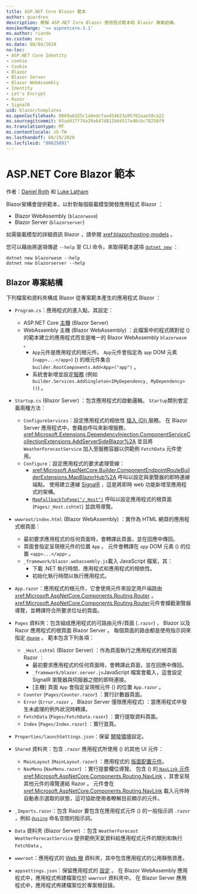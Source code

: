 ```yaml
---
title: ASP.NET Core Blazor 範本
author: guardrex
description: 瞭解 ASP.NET Core Blazor 應用程式範本和 Blazor 專案結構。
monikerRange: '>= aspnetcore-3.1'
ms.author: riande
ms.custom: mvc
ms.date: 08/04/2020
no-loc:
- ASP.NET Core Identity
- cookie
- Cookie
- Blazor
- Blazor Server
- Blazor WebAssembly
- Identity
- Let's Encrypt
- Razor
- SignalR
uid: blazor/templates
ms.openlocfilehash: 0069a6d25c1a8edcfaa454623a95702aae58ca22
ms.sourcegitcommit: 65add17f74a29a647d812b04517e46cbc78258f9
ms.translationtype: MT
ms.contentlocale: zh-TW
ms.lasthandoff: 08/19/2020
ms.locfileid: "88625891"
---
```

# <a name="aspnet-core-no-locblazor-templates"></a>ASP.NET Core Blazor 範本

作者：[Daniel Roth](https://github.com/danroth27) 和 [Luke Latham](https://github.com/guardrex)

Blazor架構會提供範本，以針對每個裝載模型開發應用程式 Blazor ：

* Blazor WebAssembly (`blazorwasm`)
* Blazor Server (`blazorserver`)

如需裝載模型的詳細資訊 Blazor ，請參閱 <xref:blazor/hosting-models> 。

您可以藉由將選項傳遞 `--help` 至 CLI 命令，來取得範本選項 [`dotnet new`](/dotnet/core/tools/dotnet-new) ：

```dotnetcli
dotnet new blazorwasm --help
dotnet new blazorserver --help
```

## <a name="no-locblazor-project-structure"></a>Blazor 專案結構

下列檔案和資料夾構成 Blazor 從專案範本產生的應用程式 Blazor ：

* `Program.cs`：應用程式的進入點，其設定：

  * ASP.NET Core [主機](xref:fundamentals/host/generic-host) (Blazor Server) 
  * WebAssembly 主機 (Blazor WebAssembly) ：此檔案中的程式碼對從 () 的範本建立的應用程式而言是唯一的 Blazor WebAssembly `blazorwasm` 。
    * `App`元件是應用程式的根元件。 `App`元件會指定為 `app` DOM 元素 (`<app>...</app>`)  () 的根元件集合 `builder.RootComponents.Add<App>("app")` 。
    * 系統會新增並設定[服務](xref:blazor/fundamentals/dependency-injection) (例如 `builder.Services.AddSingleton<IMyDependency, MyDependency>()`) 。

* `Startup.cs` (Blazor Server) ：包含應用程式的啟動邏輯。 `Startup`類別會定義兩種方法：

  * `ConfigureServices`：設定應用程式的相依性 [插入 (DI) ](xref:fundamentals/dependency-injection) 服務。 在 Blazor Server 應用程式中，會藉由呼叫來新增服務， <xref:Microsoft.Extensions.DependencyInjection.ComponentServiceCollectionExtensions.AddServerSideBlazor%2A> 並且將 `WeatherForecastService` 加入至服務容器以供範例 `FetchData` 元件使用。
  * `Configure`：設定應用程式的要求處理管線：
    * <xref:Microsoft.AspNetCore.Builder.ComponentEndpointRouteBuilderExtensions.MapBlazorHub%2A> 呼叫以設定與瀏覽器的即時連線端點。 使用建立連線 [SignalR](xref:signalr/introduction) ，這是將即時 web 功能新增至應用程式的架構。
    * [`MapFallbackToPage("/_Host")`](xref:Microsoft.AspNetCore.Builder.RazorPagesEndpointRouteBuilderExtensions.MapFallbackToPage*) 呼叫以設定應用程式的根頁面 (`Pages/_Host.cshtml`) 並啟用導覽。

* `wwwroot/index.html` (Blazor WebAssembly) ：實作為 HTML 網頁的應用程式根頁面：
  * 最初要求應用程式的任何頁面時，會轉譯此頁面，並在回應中傳回。
  * 頁面會指定呈現根元件的位置 `App` 。 元件會轉譯在 `app` DOM 元素 () 的位置 `<app>...</app>` 。
  * `_framework/blazor.webassembly.js`載入 JavaScript 檔案，其：
    * 下載 .NET 執行時間、應用程式和應用程式的相依性。
    * 初始化執行時間以執行應用程式。

* `App.razor`：應用程式的根元件，它會使用元件來設定用戶端路由 <xref:Microsoft.AspNetCore.Components.Routing.Router> 。 <xref:Microsoft.AspNetCore.Components.Routing.Router>元件會攔截瀏覽器導覽，並轉譯符合所要求位址的頁面。

* `Pages` 資料夾：包含組成應用程式的可路由元件/頁面 (`.razor`) ， Blazor 以及 Razor 應用程式的根頁面 Blazor Server 。 每個頁面的路由都是使用指示詞來指定 [`@page`](xref:mvc/views/razor#page) 。 範本包含下列各項：
  * `_Host.cshtml` (Blazor Server) ：作為頁面執行之應用程式的根頁面 Razor ：
    * 最初要求應用程式的任何頁面時，會轉譯此頁面，並在回應中傳回。
    * `_framework/blazor.server.js`JavaScript 檔案會載入，這會設定 SignalR 瀏覽器與伺服器之間的即時連接。
    * [主機] 頁面 `App` 會指定呈現根元件 () 的位置 `App.razor` 。
  * `Counter` (`Pages/Counter.razor`) ：實行計數器頁面。
  * `Error` (`Error.razor` ， Blazor Server 僅限應用程式) ：當應用程式中發生未處理的例外狀況時轉譯。
  * `FetchData` (`Pages/FetchData.razor`) ：實行提取資料頁面。
  * `Index` (`Pages/Index.razor`) ：實行首頁。
  
* `Properties/launchSettings.json`：保留 [開發環境](xref:fundamentals/environments#development-and-launchsettingsjson)設定。

* `Shared` 資料夾：包含 `.razor` 應用程式所使用 () 的其他 UI 元件：
  * `MainLayout` (`MainLayout.razor`) ：應用程式的 [版面配置元件](xref:blazor/layouts)。
  * `NavMenu` (`NavMenu.razor`) ：實行提要欄位導覽。 包含 () 的[ `NavLink` 元件](xref:blazor/fundamentals/routing#navlink-component) <xref:Microsoft.AspNetCore.Components.Routing.NavLink> ，其會呈現其他元件的導覽連結 Razor 。 元件會在 <xref:Microsoft.AspNetCore.Components.Routing.NavLink> 載入元件時自動表示選取的狀態，這可協助使用者瞭解目前顯示的元件。

* `_Imports.razor`：包含 Razor 要包含在應用程式元件 () 的一般指示詞 `.razor` ，例如 [`@using`](xref:mvc/views/razor#using) 命名空間的指示詞。

* `Data` 資料夾 (Blazor Server) ：包含 `WeatherForecast` `WeatherForecastService` 提供範例天氣資料給應用程式元件的類別和執行 `FetchData` 。

* `wwwroot`：應用程式的 [Web 根](xref:fundamentals/index#web-root) 資料夾，其中包含應用程式的公用靜態資產。

* `appsettings.json`：保留應用程式的 [設定](xref:blazor/fundamentals/configuration) 。 在 Blazor WebAssembly 應用程式中，應用程式佈建檔案位於 `wwwroot` 資料夾中。 在 Blazor Server 應用程式中，應用程式佈建檔案位於專案根目錄。
